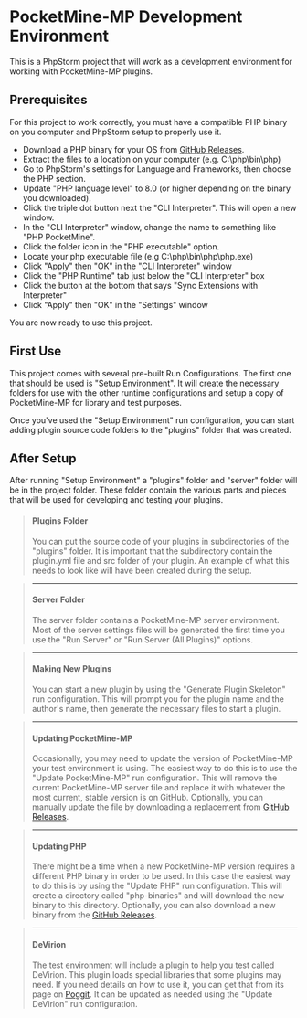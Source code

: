 # PocketMine-MP Development Environment

This is a PhpStorm project that will work as a development environment for working with PocketMine-MP plugins.

## Prerequisites ##

For this project to work correctly, you must have a compatible PHP binary on you computer and PhpStorm setup to properly use it.
- Download a PHP binary for your OS from [GitHub Releases](https://github.com/pmmp/PHP-Binaries/releases).
- Extract the files to a location on your computer (e.g. C:\php\bin\php)
- Go to PhpStorm's settings for Language and Frameworks, then choose the PHP section.
- Update "PHP language level" to 8.0 (or higher depending on the binary you downloaded).
- Click the triple dot button next the "CLI Interpreter".  This will open a new window.
- In the "CLI Interpreter" window, change the name to something like "PHP PocketMine".
- Click the folder icon in the "PHP executable" option.
- Locate your php executable file (e.g C:\php\bin\php\php.exe)
- Click "Apply" then "OK" in the "CLI Interpreter" window
- Click the "PHP Runtime" tab just below the "CLI Interpreter" box
- Click the button at the bottom that says "Sync Extensions with Interpreter"
- Click "Apply" then "OK" in the "Settings" window

You are now ready to use this project.

## First Use
This project comes with several pre-built Run Configurations.  The first one that should be used is "Setup Environment".  It will create the necessary folders for use with the other runtime configurations and setup a copy of PocketMine-MP for library and test purposes.

Once you've used the "Setup Environment" run configuration, you can start adding plugin source code folders to the "plugins" folder that was created.

## After Setup
After running "Setup Environment" a "plugins" folder and "server" folder will be in the project folder. These folder contain the various parts and pieces that will be used for developing and testing your plugins.

>#### Plugins Folder
>You can put the source code of your plugins in subdirectories of the "plugins" folder.  It is important that the subdirectory contain the plugin.yml file and src folder of your plugin.  An example of what this needs to look like will have been created during the setup.

>___
>#### Server Folder
>The server folder contains a PocketMine-MP server environment.  Most of the server settings files will be generated the first time you use the "Run Server" or "Run Server (All Plugins)" options.

>___
>#### Making New Plugins
>You can start a new plugin by using the "Generate Plugin Skeleton" run configuration.  This will prompt you for the plugin name and the author's name, then generate the necessary files to start a plugin.

>___
>#### Updating PocketMine-MP
>Occasionally, you may need to update the version of PocketMine-MP your test environment is using. The easiest way to do this is to use the "Update PocketMine-MP" run configuration.  This will remove the current PocketMine-MP server file and replace it with whatever the most current, stable version is on GitHub.  Optionally, you can manually update the file by downloading a replacement from [GitHub Releases](https://github.com/pmmp/PocketMine-MP/releases).

>___
>#### Updating PHP
>There might be a time when a new PocketMine-MP version requires a different PHP binary in order to be used. In this case the easiest way to do this is by using the "Update PHP" run configuration. This will create a directory called "php-binaries" and will download the new binary to this directory. Optionally, you can also download a new binary from the [GitHub Releases](https://github.com/pmmp/PHP-Binaries/releases).

>___
>#### DeVirion
>The test environment will include a plugin to help you test called DeVirion. This plugin loads special libraries that some plugins may need. If you need details on how to use it, you can get that from its page on [Poggit](https://poggit.pmmp.io/p/Devirion).  It can be updated as needed using the "Update DeVirion" run configuration.
